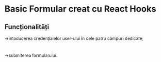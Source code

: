# Basic Formular creat cu React Hooks

## Funcționalități
->intoducerea credențialelor user-ului în cele patru câmpuri dedicate;
#
->submiterea formularului.




